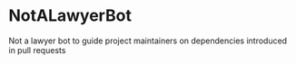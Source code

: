 # NotALawyerBot
Not a lawyer bot to guide project maintainers on dependencies introduced in pull requests
